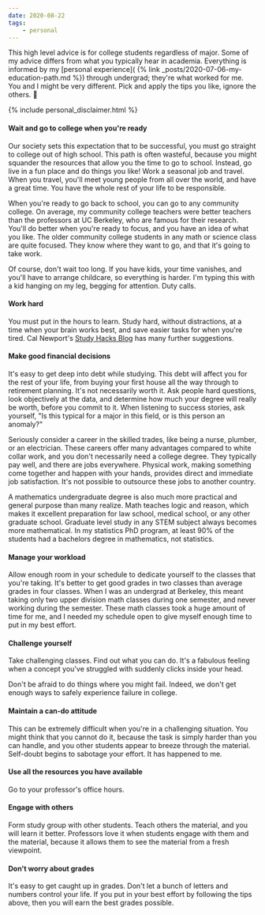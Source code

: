 ```yaml
---
date: 2020-08-22
tags:
    - personal
---
```


This high level advice is for college students regardless of major.
Some of my advice differs from what you typically hear in academia.
Everything is informed by my [personal experience]( {% link _posts/2020-07-06-my-education-path.md %}) through undergrad; they're what worked for me.
You and I might be very different.
Pick and apply the tips you like, ignore the others. 🤘

{% include personal_disclaimer.html %}


#### Wait and go to college when you're ready

Our society sets this expectation that to be successful, you must go straight to college out of high school.
This path is often wasteful, because you might squander the resources that allow you the time to go to school.
Instead, go live in a fun place and do things you like!
Work a seasonal job and travel.
When you travel, you'll meet young people from all over the world, and have a great time.
You have the whole rest of your life to be responsible.

When you're ready to go back to school, you can go to any community college.
On average, my community college teachers were better teachers than the professors at UC Berkeley, who are famous for their research.
You'll do better when you're ready to focus, and you have an idea of what you like.
The older community college students in any math or science class are quite focused.
They know where they want to go, and that it's going to take work.

Of course, don't wait too long.
If you have kids, your time vanishes, and you'll have to arrange childcare, so everything is harder.
I'm typing this with a kid hanging on my leg, begging for attention.
Duty calls.


#### Work hard

You must put in the hours to learn.
Study hard, without distractions, at a time when your brain works best, and save easier tasks for when you're tired.
Cal Newport's [Study Hacks Blog](https://www.calnewport.com/blog/) has many further suggestions.


#### Make good financial decisions

It's easy to get deep into debt while studying.
This debt will affect you for the rest of your life, from buying your first house all the way through to retirement planning.
It's not necessarily worth it.
Ask people hard questions, look objectively at the data, and determine how much your degree will really be worth, before you commit to it.
When listening to success stories, ask yourself, "Is this typical for a major in this field, or is this person an anomaly?"

Seriously consider a career in the skilled trades, like being a nurse, plumber, or an electrician.
These careers offer many advantages compared to white collar work, and you don't necessarily need a college degree.
They typically pay well, and there are jobs everywhere.
Physical work, making something come together and happen with your hands, provides direct and immediate job satisfaction.
It's not possible to outsource these jobs to another country.

A mathematics undergraduate degree is also much more practical and general purpose than many realize.
Math teaches logic and reason, which makes it excellent preparation for law school, medical school, or any other graduate school.
Graduate level study in any STEM subject always becomes more mathematical.
In my statistics PhD program, at least 90% of the students had a bachelors degree in mathematics, not statistics.


#### Manage your workload

Allow enough room in your schedule to dedicate yourself to the classes that you're taking.
It's better to get good grades in two classes than average grades in four classes.
When I was an undergrad at Berkeley, this meant taking only two upper division math classes during one semester, and never working during the semester.
These math classes took a huge amount of time for me, and I needed my schedule open to give myself enough time to put in my best effort.


#### Challenge yourself

Take challenging classes.
Find out what you can do.
It's a fabulous feeling when a concept you've struggled with suddenly clicks inside your head.

Don't be afraid to do things where you might fail.
Indeed, we don't get enough ways to safely experience failure in college.


#### Maintain a can-do attitude

This can be extremely difficult when you're in a challenging situation.
You might think that you cannot do it, because the task is simply harder than you can handle, and you other students appear to breeze through the material.
Self-doubt begins to sabotage your effort.
It has happened to me.


#### Use all the resources you have available

Go to your professor's office hours.


#### Engage with others

Form study group with other students.
Teach others the material, and you will learn it better.
Professors love it when students engage with them and the material, because it allows them to see the material from a fresh viewpoint.


#### Don't worry about grades

It's easy to get caught up in grades.
Don't let a bunch of letters and numbers control your life.
If you put in your best effort by following the tips above, then you will earn the best grades possible.
